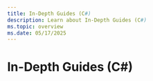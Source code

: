 ```yaml
---
title: In-Depth Guides (C#)
description: Learn about In-Depth Guides (C#)
ms.topic: overview
ms.date: 05/17/2025
---
```


# In-Depth Guides (C#)